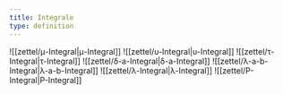 ```yaml
---
title: Integrale
type: definition
---
```


![[zettel/μ-Integral|μ-Integral]]
![[zettel/υ-Integral|υ-Integral]]
![[zettel/τ-Integral|τ-Integral]]
![[zettel/δ-a-Integral|δ-a-Integral]]
![[zettel/λ-a-b-Integral|λ-a-b-Integral]]
![[zettel/λ-Integral|λ-Integral]]
![[zettel/P-Integral|P-Integral]]